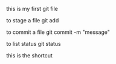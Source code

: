 this is my first git file

to stage a file
git add <filename>

to commit a file
git commit -m "message"

to list status
git status

this is the shortcut
